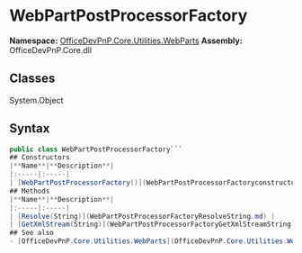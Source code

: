 # WebPartPostProcessorFactory

**Namespace:** [OfficeDevPnP.Core.Utilities.WebParts](OfficeDevPnP.Core.Utilities.WebParts.md)
**Assembly:** OfficeDevPnP.Core.dll
## Classes
System.Object
## Syntax
```C#
public class WebPartPostProcessorFactory```
## Constructors
|**Name**|**Description**|
|:-----|:-----|
| [WebPartPostProcessorFactory()](WebPartPostProcessorFactoryconstructor1details.md) | 
## Methods
|**Name**|**Description**|
|:-----|:-----|
| [Resolve(String)](WebPartPostProcessorFactoryResolveString.md) | 
| [GetXmlStream(String)](WebPartPostProcessorFactoryGetXmlStreamString.md) | 
## See also
- [OfficeDevPnP.Core.Utilities.WebParts](OfficeDevPnP.Core.Utilities.WebParts.md)
